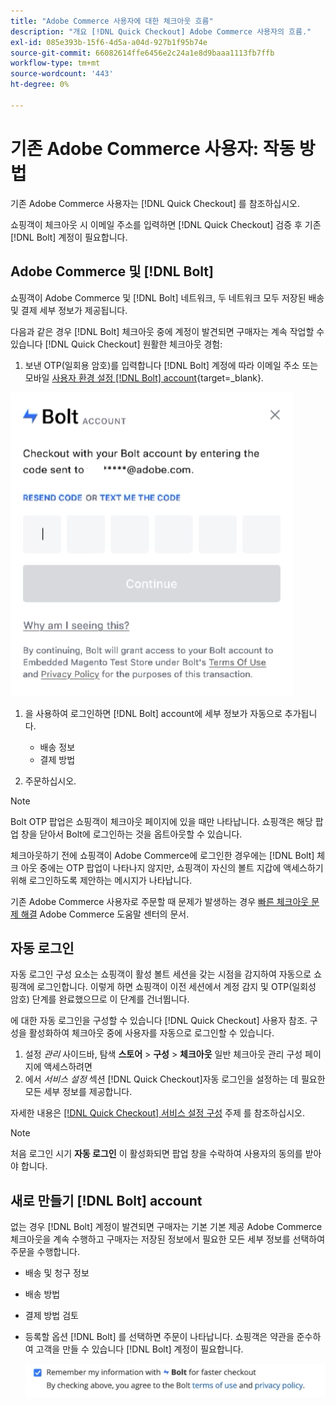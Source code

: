 ```yaml
---
title: "Adobe Commerce 사용자에 대한 체크아웃 흐름"
description: "개요 [!DNL Quick Checkout] Adobe Commerce 사용자의 흐름."
exl-id: 085e393b-15f6-4d5a-a04d-927b1f95b74e
source-git-commit: 66082614ffe6456e2c24a1e8d9baaa1113fb7ffb
workflow-type: tm+mt
source-wordcount: '443'
ht-degree: 0%

---
```


# 기존 Adobe Commerce 사용자: 작동 방법

기존 Adobe Commerce 사용자는 [!DNL Quick Checkout] 를 참조하십시오.

쇼핑객이 체크아웃 시 이메일 주소를 입력하면 [!DNL Quick Checkout] 검증 후 기존 [!DNL Bolt] 계정이 필요합니다.

## Adobe Commerce 및 [!DNL Bolt]

쇼핑객이 Adobe Commerce 및 [!DNL Bolt] 네트워크, 두 네트워크 모두 저장된 배송 및 결제 세부 정보가 제공됩니다.

다음과 같은 경우 [!DNL Bolt] 체크아웃 중에 계정이 발견되면 구매자는 계속 작업할 수 있습니다 [!DNL Quick Checkout] 원활한 체크아웃 경험:

1. 보낸 OTP(일회용 암호)를 입력합니다 [!DNL Bolt] 계정에 따라 이메일 주소 또는 모바일 [사용자 환경 설정 [!DNL Bolt] account](https://help.bolt.com/shoppers/account/account-settings/#how-to-set-preferred-login-method){target=_blank}.

![OTP 팝업](assets/pop-up.png)

1. 을 사용하여 로그인하면 [!DNL Bolt] account에 세부 정보가 자동으로 추가됩니다.

   - 배송 정보
   - 결제 방법

1. 주문하십시오.

>[!NOTE]
>
> Bolt OTP 팝업은 쇼핑객이 체크아웃 페이지에 있을 때만 나타납니다. 쇼핑객은 해당 팝업 창을 닫아서 Bolt에 로그인하는 것을 옵트아웃할 수 있습니다.

체크아웃하기 전에 쇼핑객이 Adobe Commerce에 로그인한 경우에는 [!DNL Bolt] 체크 아웃 중에는 OTP 팝업이 나타나지 않지만, 쇼핑객이 자신의 볼트 지갑에 액세스하기 위해 로그인하도록 제안하는 메시지가 나타납니다.

기존 Adobe Commerce 사용자로 주문할 때 문제가 발생하는 경우 [빠른 체크아웃 문제 해결](https://experienceleague.adobe.com/docs/commerce-knowledge-base/kb/troubleshooting/miscellaneous/quick-checkout-issues.html) Adobe Commerce 도움말 센터의 문서.

## 자동 로그인

자동 로그인 구성 요소는 쇼핑객이 활성 볼트 세션을 갖는 시점을 감지하여 자동으로 쇼핑객에 로그인합니다. 이렇게 하면 쇼핑객이 이전 세션에서 계정 감지 및 OTP(일회성 암호) 단계를 완료했으므로 이 단계를 건너뜁니다.

에 대한 자동 로그인을 구성할 수 있습니다 [!DNL Quick Checkout] 사용자 참조. 구성을 활성화하여 체크아웃 중에 사용자를 자동으로 로그인할 수 있습니다.

1. 설정 _관리_ 사이드바, 탐색 **스토어** > **구성** > **체크아웃** 일반 체크아웃 관리 구성 페이지에 액세스하려면
1. 에서 _서비스 설정_ 섹션 [!DNL Quick Checkout]자동 로그인을 설정하는 데 필요한 모든 세부 정보를 제공합니다.

자세한 내용은 [[!DNL Quick Checkout] 서비스 설정 구성](../quick-checkout/onboarding.md#configure-service-settings) 주제 를 참조하십시오.

>[!NOTE]
>
> 처음 로그인 시기 **자동 로그인** 이 활성화되면 팝업 창을 수락하여 사용자의 동의를 받아야 합니다.

## 새로 만들기 [!DNL Bolt] account

없는 경우 [!DNL Bolt] 계정이 발견되면 구매자는 기본 기본 제공 Adobe Commerce 체크아웃을 계속 수행하고 구매자는 저장된 정보에서 필요한 모든 세부 정보를 선택하여 주문을 수행합니다.

- 배송 및 청구 정보
- 배송 방법
- 결제 방법 검토
- 등록할 옵션 [!DNL Bolt] 를 선택하면 주문이 나타납니다. 쇼핑객은 약관을 준수하여 고객을 만들 수 있습니다 [!DNL Bolt] 계정이 필요합니다.

   ![기억 [!DNL Bolt]](assets/checkbox-remember-bolt.png)
